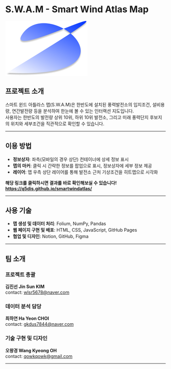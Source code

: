 # S.W.A.M - Smart Wind Atlas Map

![프로젝트 로고](images/logo.png)

## 프로젝트 소개
스마트 윈드 아틀라스 맵(S.W.A.M)은 한반도에 설치된 풍력발전소의 입지조건, 설비용량, 연간발전량 등을 분석하여 한눈에 볼 수 있는 인터랙션 지도입니다.  
사용자는 한반도의 발전량 상위 10위, 하위 10위 발전소, 그리고 미래 풍력단지 후보지의 위치와 세부조건을 직관적으로 확인할 수 있습니다.

---

## 이용 방법
- **정보상자**: 좌측(모바일의 경우 상단) 컨테이너에 상세 정보 표시  
- **맵의 마커**: 클릭 시 간략한 정보를 팝업으로 표시, 정보상자에 세부 정보 제공  
- **레이어**: 맵 우측 상단 레이어를 통해 발전소 근처 기상조건을 히트맵으로 시각화

**해당 링크를 클릭하시면 결과를 바로 확인해보실 수 있습니다!**
**https://q5dis.github.io/smartwindatlas/**

---

## 사용 기술
- **맵 생성 및 데이터 처리**: Folium, NumPy, Pandas  
- **웹 페이지 구현 및 배포**: HTML, CSS, JavaScript, GitHub Pages  
- **협업 및 디자인**: Notion, GitHub, Figma  

---

## 팀 소개
### 프로젝트 총괄
**김진선 Jin Sun KIM**  
contact: wlsr5678@naver.com

### 데이터 분석 담당
**최하연 Ha Yeon CHOI**  
contact: gkdus7844@naver.com

### 기술 구현 및 디자인
**오왕경 Wang Kyeong OH**   
contact: qowkqowk@gmail.com

---
